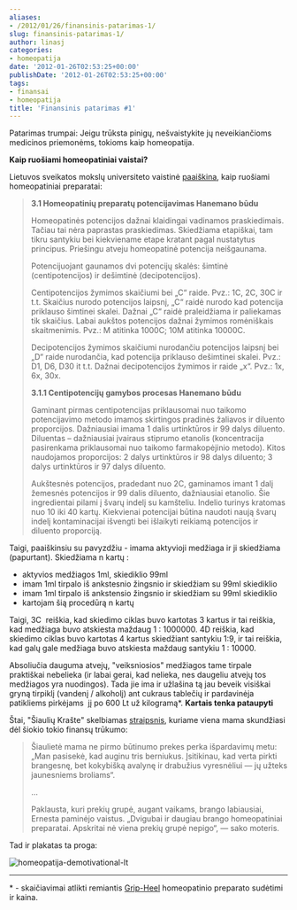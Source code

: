 ```yaml
---
aliases:
- /2012/01/26/finansinis-patarimas-1/
slug: finansinis-patarimas-1/
author: linasj
categories:
- homeopatija
date: '2012-01-26T02:53:25+00:00'
publishDate: '2012-01-26T02:53:25+00:00'
tags:
- finansai
- homeopatija
title: 'Finansinis patarimas #1'
---
```

Patarimas trumpai: Jeigu trūksta pinigų, nešvaistykite jų neveikiančioms medicinos priemonėms, tokioms kaip homeopatija.

**Kaip ruošiami homeopatiniai vaistai?**

Lietuvos sveikatos mokslų universiteto vaistinė [paaiškina](http://univaistine.lt/blog/cat/homeopatija/), kaip ruošiami homeopatiniai preparatai:

> **3.1 Homeopatinių preparatų potencijavimas Hanemano būdu**
> 
> Homeopatinės potencijos dažnai klaidingai vadinamos praskiedimais. Tačiau tai nėra paprastas praskiedimas. Skiedžiama etapiškai, tam tikru santykiu bei kiekviename etape kratant pagal nustatytus principus. Priešingu atveju homeopatinė potencija neišgaunama.
> 
> Potencijuojant gaunamos dvi potencijų skalės: šimtinė (centipotencijos) ir dešimtinė (decipotencijos).
> 
> Centipotencijos žymimos skaičiumi bei „C“ raide. Pvz.: 1C, 2C, 30C ir t.t. Skaičius nurodo potencijos laipsnį, „C“ raidė nurodo kad potencija priklauso šimtinei skalei. Dažnai „C“ raidė praleidžiama ir paliekamas tik skaičius. Labai aukštos potencijos dažnai žymimos romėniškais skaitmenimis. Pvz.: M atitinka 1000C; 10M atitinka 10000C.
> 
> Decipotencijos žymimos skaičiumi nurodančiu potencijos laipsnį bei „D“ raide nurodančia, kad potencija priklauso dešimtinei skalei. Pvz.: D1, D6, D30 it t.t. Dažnai decipotencijos žymimos ir raide „x“. Pvz.: 1x, 6x, 30x.
> 
> **3.1.1 Centipotencijų gamybos procesas Hanemano būdu**
> 
> Gaminant pirmas centipotencijas priklausomai nuo taikomo potencijavimo metodo imamos skirtingos pradinės žaliavos ir diluento proporcijos. Dažniausiai imama 1 dalis urtinktūros ir 99 dalys diluento. Diluentas – dažniausiai įvairaus stiprumo etanolis (koncentracija pasirenkama priklausomai nuo taikomo farmakopėjinio metodo). Kitos naudojamos proporcijos: 2 dalys urtinktūros ir 98 dalys diluento; 3 dalys urtinktūros ir 97 dalys diluento.
> 
> Aukštesnės potencijos, pradedant nuo 2C, gaminamos imant 1 dalį žemesnės potencijos ir 99 dalis diluento, dažniausiai etanolio. Šie ingredientai pilami į švarų indelį su kamšteliu. Indelio turinys kratomas nuo 10 iki 40 kartų. Kiekvienai potencijai būtina naudoti naują švarų indelį kontaminacijai išvengti bei išlaikyti reikiamą potencijos ir diluento proporciją.


Taigi, paaiškinsiu su pavyzdžiu - imama aktyvioji medžiaga ir ji skiedžiama (papurtant). Skiedžiama n kartų :
* aktyvios medžiagos 1ml, skiediklio 99ml
* imam 1ml tirpalo iš ankstesnio žingsnio ir skiedžiam su 99ml skiediklio
* imam 1ml tirpalo iš ankstensio žingsnio ir skiedžiam su 99ml skiediklio
* kartojam šią procedūrą n kartų


Taigi, 3C  reiškia, kad skiedimo ciklas buvo kartotas 3 kartus ir tai reiškia, kad medžiaga buvo atskiesta maždaug 1 : 1000000.
4D reiškia, kad skiedimo ciklas buvo kartotas 4 kartus skiedžiant santykiu 1:9, ir tai reiškia, kad galų gale medžiaga buvo atskiesta maždaug santykiu 1 : 10000.

Absoliučia dauguma atvejų, "veiksniosios" medžiagos tame tirpale praktiškai nebelieka (ir labai gerai, kad nelieka, nes daugeliu atvejų tos medžiagos yra nuodingos). Tada jie ima ir užlašina tą jau beveik visiškai gryną tirpiklį (vandenį / alkoholį) ant cukraus tablečių ir pardavinėja patikliems pirkėjams  jį po 600 Lt už kilogramą\*.
**Kartais tenka pataupyti**

Štai, "Šiaulių Krašte" skelbiamas [straipsnis](http://www.siauliukrastas.lt/?data=2012-01-26&rub=1065924812&id=1327425590), kuriame viena mama skundžiasi dėl šiokio tokio finansų trūkumo:

> Šiaulietė mama ne pirmo būtinumo prekes perka išpardavimų metu: „Man pasisekė, kad auginu tris berniukus. Įsitikinau, kad verta pirkti brangesnę, bet kokybišką avalynę ir drabužius vyresnėliui — jų užteks jaunesniems broliams“.
> 
> ...
> 
> Paklausta, kuri prekių grupė, augant vaikams, brango labiausiai, Ernesta paminėjo vaistus. „Dvigubai ir daugiau brango homeopatiniai preparatai. Apskritai nė viena prekių grupė nepigo“, — sako moteris.


Tad ir plakatas ta proga:

![homeopatija-demotivational-lt](http://static.zooomr.com/images/10153499_8242e94d2a_o.jpg)



---



\* - skaičiavimai atlikti remiantis [Grip-Heel](http://univaistine.lt/gripp-heelr-n50-heel.html) homeopatinio preparato sudėtimi ir kaina.
